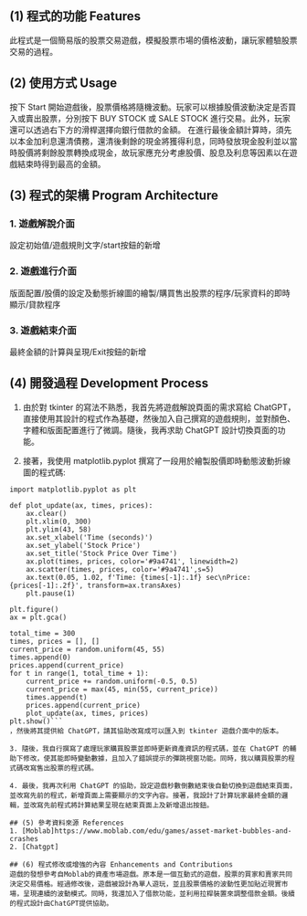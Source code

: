 ## (1) 程式的功能 Features
此程式是一個簡易版的股票交易遊戲，模擬股票市場的價格波動，讓玩家體驗股票交易的過程。

## (2) 使用方式 Usage
按下 Start 開始遊戲後，股票價格將隨機波動。玩家可以根據股價波動決定是否買入或賣出股票，分別按下 BUY STOCK 或 SALE STOCK 進行交易。此外，玩家還可以透過右下方的滑桿選擇向銀行借款的金額。
在進行最後金額計算時，須先以本金加利息還清債務，還清後剩餘的現金將獲得利息，同時發放現金股利並以當時股價將剩餘股票轉換成現金，故玩家應充分考慮股價、股息及利息等因素以在遊戲結束時得到最高的金額。

## (3) 程式的架構 Program Architecture
### 1. 遊戲解說介面
設定初始值/遊戲規則文字/start按鈕的新增
### 2. 遊戲進行介面
版面配置/股價的設定及動態折線圖的繪製/購買售出股票的程序/玩家資料的即時顯示/貸款程序
### 3. 遊戲結束介面
最終金額的計算與呈現/Exit按鈕的新增

## (4) 開發過程 Development Process
1. 由於對 tkinter 的寫法不熟悉，我首先將遊戲解說頁面的需求寫給 ChatGPT，直接使用其設計的程式作為基礎，然後加入自己撰寫的遊戲規則，並對顏色、字體和版面配置進行了微調。隨後，我再求助 ChatGPT 設計切換頁面的功能。

2. 接著，我使用 matplotlib.pyplot 撰寫了一段用於繪製股價即時動態波動折線圖的程式碼:
```import random
import matplotlib.pyplot as plt

def plot_update(ax, times, prices):
    ax.clear()  
    plt.xlim(0, 300)
    plt.ylim(43, 58)
    ax.set_xlabel('Time (seconds)')
    ax.set_ylabel('Stock Price')
    ax.set_title('Stock Price Over Time')
    ax.plot(times, prices, color='#9a4741', linewidth=2)
    ax.scatter(times, prices, color='#9a4741',s=5)
    ax.text(0.05, 1.02, f'Time: {times[-1]:.1f} sec\nPrice: {prices[-1]:.2f}', transform=ax.transAxes)
    plt.pause(1)  

plt.figure()
ax = plt.gca()  

total_time = 300  
times, prices = [], []  
current_price = random.uniform(45, 55)
times.append(0)
prices.append(current_price)
for t in range(1, total_time + 1):
    current_price += random.uniform(-0.5, 0.5)  
    current_price = max(45, min(55, current_price))  
    times.append(t)
    prices.append(current_price)
    plot_update(ax, times, prices)
plt.show()```
，然後將其提供給 ChatGPT，請其協助改寫成可以匯入到 tkinter 遊戲介面中的版本。

3. 隨後，我自行撰寫了處理玩家購買股票並即時更新資產資訊的程式碼，並在 ChatGPT 的輔助下修改，使其能即時變動數據，且加入了錯誤提示的彈跳視窗功能。同時，我以購買股票的程式碼改寫售出股票的程式碼。

4. 最後，我再次利用 ChatGPT 的協助，設定遊戲秒數倒數結束後自動切換到遊戲結束頁面，並改寫先前的程式，新增頁面上需要顯示的文字內容。接著，我設計了計算玩家最終金額的邏輯，並改寫先前程式將計算結果呈現在結束頁面上及新增退出按鈕。

## (5) 參考資料來源 References
1. [Moblab]https://www.moblab.com/edu/games/asset-market-bubbles-and-crashes
2. [Chatgpt]

## (6) 程式修改或增強的內容 Enhancements and Contributions
遊戲的發想參考自Moblab的資產市場遊戲。原本是一個互動式的遊戲，股票的買家和賣家共同決定交易價格。經過修改後，遊戲被設計為單人遊玩，並且股票價格的波動性更加貼近現實市場，呈現連續的波動模式。同時，我還加入了借款功能，並利用拉桿裝置來調整借款金額。後續的程式設計由ChatGPT提供協助。